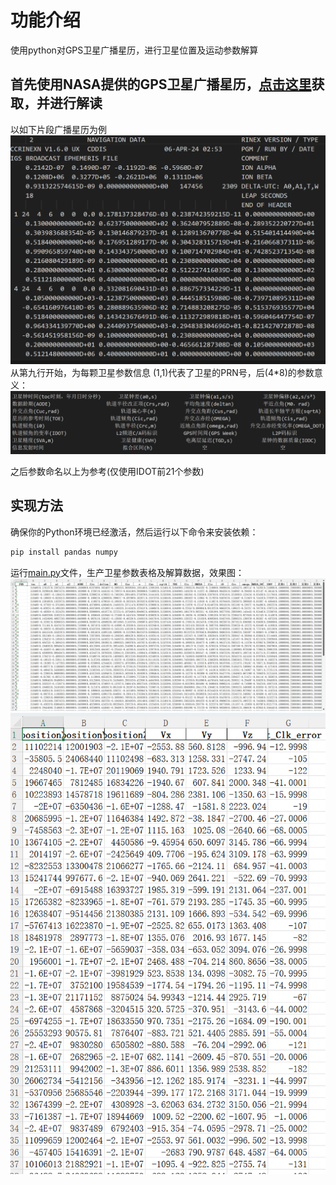 # 功能介绍
使用python对GPS卫星广播星历，进行卫星位置及运动参数解算

## 首先使用NASA提供的GPS卫星广播星历，[点击这里](https://urs.earthdata.nasa.gov/)获取，并进行解读


以如下片段广播星历为例
![](7bb222a2f8996ac77bd67f1907df44b.png)
从第九行开始，为每颗卫星参数信息
(1,1)代表了卫星的PRN号，后(4*8)的参数意义：
![](4b6b18000944f0b1553206169a84f0e.png)

之后参数命名以上为参考(仅使用IDOT前21个参数)
## 实现方法
确保你的Python环境已经激活，然后运行以下命令来安装依赖：

```bash
pip install pandas numpy
```
运行[main.py](main\main.py)文件，生产卫星参数表格及解算数据，效果图：![](588901c82a92248df838642a87c11d5.png)![](94fd25eedfdfd76d6bfaf5564f2494b.png)
